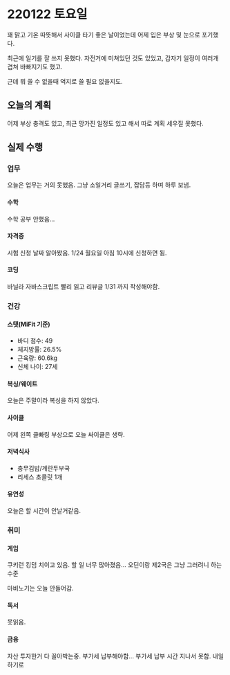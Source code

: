 # 220122 토요일

꽤 맑고 기온 따뜻해서 사이클 타기 좋은 날이었는데 어제 입은 부상 및 눈으로 포기했다.

최근에 일기를 잘 쓰지 못했다. 자전거에 미쳐있던 것도 있었고, 갑자기 일정이 여러개 겹쳐 바빠지기도 했고.

근데 뭐 쓸 수 없을때 억지로 쓸 필요 없을지도.

## 오늘의 계획

어제 부상 충격도 있고, 최근 망가진 일정도 있고 해서 따로 계획 세우질 못했다.



## 실제 수행

### 업무

오늘은 업무는 거의 못했음. 그냥 소일거리 글쓰기, 잡담등 하며 하루 보냄.

#### 수학

수학 공부 안했음...

#### 자격증

시험 신청 날짜 알아봤음. 1/24 월요일 아침 10시에 신청하면 됨.

#### 코딩

바닐라 자바스크립트 빨리 읽고 리뷰글 1/31 까지 작성해야함.



### 건강

#### 스탯(MiFit 기준)

* 바디 점수: 49
* 체지방률: 26.5%
* 근육량: 60.6kg
* 신체 나이: 27세

#### 복싱/웨이트

오늘은 주말이라 복싱을 하지 않았다.

#### 사이클

어제 왼쪽 클빠링 부상으로 오늘 싸이클은 생략.

#### 저녁식사

* 충무김밥/계란두부국
* 리세스 초콜릿 1개

#### 유연성

오늘은 할 시간이 안날거같음.



### 취미

#### 게임

쿠키런 킹덤 치이고 있음. 할 일 너무 많아졌음... 오딘이랑 제2국은 그냥 그러려니 하는 수준

마비노기는 오늘 안들어감.

#### 독서

못읽음.

#### 금융

자산 투자한거 다 꼴아박는중. 부가세 납부해야함... 부가세 납부 시간 지나서 못함. 내일 하기로